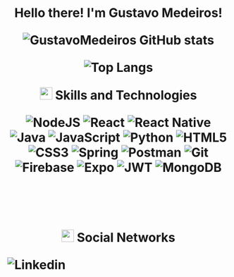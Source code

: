 <h1 align="center">

Hello there! I'm Gustavo Medeiros! 

![GustavoMedeiros GitHub stats](https://github-readme-stats-sigma-five.vercel.app/api?username=GustavoMedeiros-A&show_icons=true&theme=radical)


![Top Langs](https://github-readme-stats.vercel.app/api/top-langs/?username=GustavoMedeiros-A&langs_count=8)
</br>
<p align="center">
<img src="https://media.giphy.com/media/u1WhXLjwgcXpHJBMRM/giphy.gif" width="28">
Skills and Technologies
 </p>

![NodeJS](https://img.shields.io/badge/node.js-6DA55F?style=for-the-badge&logo=node.js&logoColor=white)
![React](https://img.shields.io/badge/react-%2320232a.svg?style=for-the-badge&logo=react&logoColor=%2361DAFB)
![React Native](https://img.shields.io/badge/react_native-%2320232a.svg?style=for-the-badge&logo=react&logoColor=%2361DAFB)
![Java](https://img.shields.io/badge/java-%23ED8B00.svg?style=for-the-badge&logo=java&logoColor=white)
![JavaScript](https://img.shields.io/badge/javascript-%23323330.svg?style=for-the-badge&logo=javascript&logoColor=%23F7DF1E)
![Python](https://img.shields.io/badge/python-3670A0?style=for-the-badge&logo=python&logoColor=ffdd54)
![HTML5](https://img.shields.io/badge/html5-%23E34F26.svg?style=for-the-badge&logo=html5&logoColor=white)
![CSS3](https://img.shields.io/badge/css3-%231572B6.svg?style=for-the-badge&logo=css3&logoColor=white)
![Spring](https://img.shields.io/badge/spring-%236DB33F.svg?style=for-the-badge&logo=spring&logoColor=white)
![Postman](https://img.shields.io/badge/Postman-FF6C37?style=for-the-badge&logo=postman&logoColor=white)
![Git](https://img.shields.io/badge/git-%23F05033.svg?style=for-the-badge&logo=git&logoColor=white)
![Firebase](https://img.shields.io/badge/firebase-%23039BE5.svg?style=for-the-badge&logo=firebase)
![Expo](https://img.shields.io/badge/expo-1C1E24?style=for-the-badge&logo=expo&logoColor=#D04A37)
![JWT](https://img.shields.io/badge/JWT-1C1E24?style=for-the-badge&logo=JWT&logoColor=#D04A37)
![MongoDB](https://img.shields.io/badge/mongodb-1C1E24?style=for-the-badge&logo=mongodb&logoColor=#00FF00)

 
 
  <br />
  <br />
  <p align="center">
<img src="https://media.giphy.com/media/u1WhXLjwgcXpHJBMRM/giphy.gif" width="28">
  Social Networks
 </p>

  <a  href="https://www.linkedin.com/in/gustavo-a-medeiros/" target="_blank"><img align="left" alt="Linkedin" src="https://img.shields.io/badge/linkedin-%230077B5.svg?style=for-the-badge&logo=linkedin&logoColor=white"/></a>
  <br />
